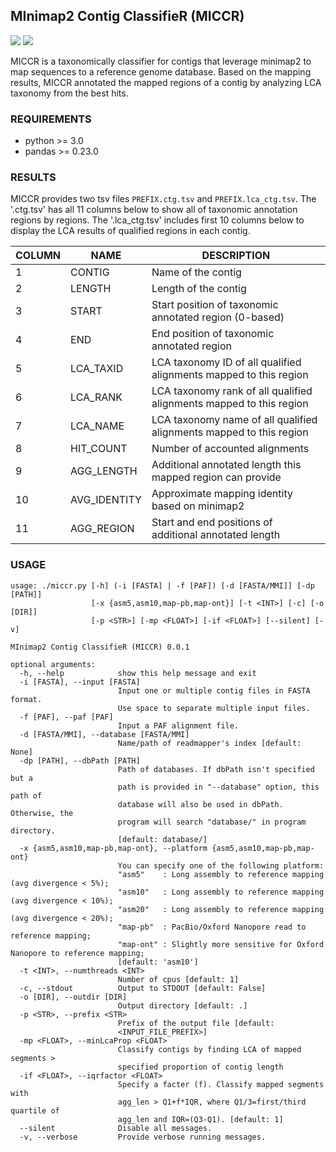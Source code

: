 ## MInimap2 Contig ClassifieR (MICCR)

<img src="https://gitlab.com/poeli/miccr/badges/master/build.svg">
<img src="https://gitlab.com/poeli/miccr/badges/master/coverage.svg">

MICCR is a taxonomically classifier for contigs that leverage minimap2 to map sequences to a reference genome database.
Based on the mapping results, MICCR annotated the mapped regions of a contig by analyzing LCA taxonomy from the best hits.

### REQUIREMENTS
* python >= 3.0
* pandas >= 0.23.0

### RESULTS

MICCR provides two tsv files `PREFIX.ctg.tsv` and `PREFIX.lca_ctg.tsv`.
The '.ctg.tsv' has all 11 columns below to show all of taxonomic annotation regions by regions.
The '.lca_ctg.tsv' includes first 10 columns below to display the LCA results of qualified regions in each contig.

| COLUMN | NAME         | DESCRIPTION                                                         |
|--------|--------------|---------------------------------------------------------------------|
| 1      | CONTIG       | Name of the contig                                                  |
| 2      | LENGTH       | Length of the contig                                                |
| 3      | START        | Start position of taxonomic annotated region (0-based)              |
| 4      | END          | End position of taxonomic annotated region                          |
| 5      | LCA_TAXID    | LCA taxonomy ID of all qualified alignments mapped to this region   |
| 6      | LCA_RANK     | LCA taxonomy rank of all qualified alignments mapped to this region |
| 7      | LCA_NAME     | LCA taxonomy name of all qualified alignments mapped to this region |
| 8      | HIT_COUNT    | Number of accounted alignments                                      |
| 9      | AGG_LENGTH   | Additional annotated length this mapped region can provide          |
| 10     | AVG_IDENTITY | Approximate mapping identity based on minimap2                      |
| 11     | AGG_REGION   | Start and end positions of additional annotated length              |

### USAGE
```
usage: ./miccr.py [-h] (-i [FASTA] | -f [PAF]) [-d [FASTA/MMI]] [-dp [PATH]]
                  [-x {asm5,asm10,map-pb,map-ont}] [-t <INT>] [-c] [-o [DIR]]
                  [-p <STR>] [-mp <FLOAT>] [-if <FLOAT>] [--silent] [-v]

MInimap2 Contig ClassifieR (MICCR) 0.0.1

optional arguments:
  -h, --help            show this help message and exit
  -i [FASTA], --input [FASTA]
                        Input one or multiple contig files in FASTA format.
                        Use space to separate multiple input files.
  -f [PAF], --paf [PAF]
                        Input a PAF alignment file.
  -d [FASTA/MMI], --database [FASTA/MMI]
                        Name/path of readmapper's index [default: None]
  -dp [PATH], --dbPath [PATH]
                        Path of databases. If dbPath isn't specified but a
                        path is provided in "--database" option, this path of
                        database will also be used in dbPath. Otherwise, the
                        program will search "database/" in program directory.
                        [default: database/]
  -x {asm5,asm10,map-pb,map-ont}, --platform {asm5,asm10,map-pb,map-ont}
                        You can specify one of the following platform:
                        "asm5"    : Long assembly to reference mapping (avg divergence < 5%);
                        "asm10"   : Long assembly to reference mapping (avg divergence < 10%);
                        "asm20"   : Long assembly to reference mapping (avg divergence < 20%);
                        "map-pb"  : PacBio/Oxford Nanopore read to reference mapping;
                        "map-ont" : Slightly more sensitive for Oxford Nanopore to reference mapping;
                        [default: 'asm10']
  -t <INT>, --numthreads <INT>
                        Number of cpus [default: 1]
  -c, --stdout          Output to STDOUT [default: False]
  -o [DIR], --outdir [DIR]
                        Output directory [default: .]
  -p <STR>, --prefix <STR>
                        Prefix of the output file [default:
                        <INPUT_FILE_PREFIX>]
  -mp <FLOAT>, --minLcaProp <FLOAT>
                        Classify contigs by finding LCA of mapped segments >
                        specified proportion of contig length
  -if <FLOAT>, --iqrfactor <FLOAT>
                        Specify a facter (f). Classify mapped segments with
                        agg_len > Q1+f*IQR, where Q1/3=first/third quartile of
                        agg_len and IQR=(Q3-Q1). [default: 1]
  --silent              Disable all messages.
  -v, --verbose         Provide verbose running messages.
```